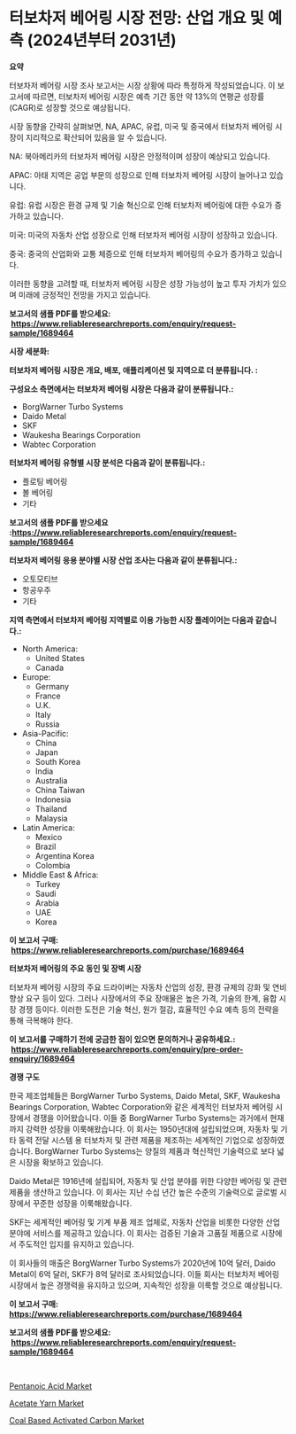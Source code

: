 <p><h1>터보차저 베어링 시장 전망: 산업 개요 및 예측 (2024년부터 2031년)</h1></p><p><strong>요약</strong></p>
<p><p>터보차저 베어링 시장 조사 보고서는 시장 상황에 따라 특정하게 작성되었습니다. 이 보고서에 따르면, 터보차저 베어링 시장은 예측 기간 동안 약 13%의 연평균 성장률(CAGR)로 성장할 것으로 예상됩니다.</p><p>시장 동향을 간략히 살펴보면, NA, APAC, 유럽, 미국 및 중국에서 터보차저 베어링 시장이 지리적으로 확산되어 있음을 알 수 있습니다. </p><p>NA: 북아메리카의 터보차저 베어링 시장은 안정적이며 성장이 예상되고 있습니다.</p><p>APAC: 아태 지역은 공업 부문의 성장으로 인해 터보차저 베어링 시장이 늘어나고 있습니다.</p><p>유럽: 유럽 시장은 환경 규제 및 기술 혁신으로 인해 터보차저 베어링에 대한 수요가 증가하고 있습니다.</p><p>미국: 미국의 자동차 산업 성장으로 인해 터보차저 베어링 시장이 성장하고 있습니다.</p><p>중국: 중국의 산업화와 교통 체증으로 인해 터보차저 베어링의 수요가 증가하고 있습니다.</p><p>이러한 동향을 고려할 때, 터보차저 베어링 시장은 성장 가능성이 높고 투자 가치가 있으며 미래에 긍정적인 전망을 가지고 있습니다.</p></p>
<p><strong>보고서의 샘플 PDF를 받으세요: &nbsp;<a href="https://www.reliableresearchreports.com/enquiry/request-sample/1689464">https://www.reliableresearchreports.com/enquiry/request-sample/1689464</a></strong></p>
<p><strong>시장 세분화:</strong></p>
<p><strong> 터보차저 베어링 시장은 개요, 배포, 애플리케이션 및 지역으로 더 분류됩니다. :</strong></p>
<p><strong>구성요소 측면에서는 터보차저 베어링 시장은 다음과 같이 분류됩니다.:</strong></p>
<p><ul><li>BorgWarner Turbo Systems</li><li>Daido Metal</li><li>SKF</li><li>Waukesha Bearings Corporation</li><li>Wabtec Corporation</li></ul></p>
<p><strong> 터보차저 베어링 유형별 시장 분석은 다음과 같이 분류됩니다.:</strong></p>
<p><ul><li>플로팅 베어링</li><li>볼 베어링</li><li>기타</li></ul></p>
<p><strong>보고서의 샘플 PDF를 받으세요 :<a href="https://www.reliableresearchreports.com/enquiry/request-sample/1689464">https://www.reliableresearchreports.com/enquiry/request-sample/1689464</a></strong></p>
<p><strong> 터보차저 베어링 응용 분야별 시장 산업 조사는 다음과 같이 분류됩니다.:</strong></p>
<p><ul><li>오토모티브</li><li>항공우주</li><li>기타</li></ul></p>
<p><strong>지역 측면에서 터보차저 베어링 지역별로 이용 가능한 시장 플레이어는 다음과 같습니다.:</strong></p>
<p><ul>
    <li>
        North America:
        <ul>
            <li>United States</li>
            <li>Canada</li>
        </ul>
    </li>
    <li>
        Europe:
        <ul>
            <li>Germany</li>
            <li>France</li>
            <li>U.K.</li>
            <li>Italy</li>
            <li>Russia</li>
        </ul>
    </li>
    <li>
        Asia-Pacific:
        <ul>
            <li>China</li>
            <li>Japan</li>
            <li>South Korea</li>
            <li>India</li>
            <li>Australia</li>
            <li>China Taiwan</li>
            <li>Indonesia</li>
            <li>Thailand</li>
            <li>Malaysia</li>
        </ul>
    </li>
    <li>
        Latin America:
        <ul>
            <li>Mexico</li>
            <li>Brazil</li>
            <li>Argentina Korea</li>
            <li>Colombia</li>
        </ul>
    </li>
    <li>
        Middle East & Africa:
        <ul>
            <li>Turkey</li>
            <li>Saudi</li>
            <li>Arabia</li>
            <li>UAE</li>
            <li>Korea</li>
        </ul>
    </li>
    </ul></p>
<p><strong>이 보고서 구매: &nbsp;<a href="https://www.reliableresearchreports.com/purchase/1689464">https://www.reliableresearchreports.com/purchase/1689464</a></strong></p>
<p><strong>터보차저 베어링의 주요 동인 및 장벽 시장</strong></p>
<p><p>터보차져 베어링 시장의 주요 드라이버는 자동차 산업의 성장, 환경 규제의 강화 및 연비 향상 요구 등이 있다. 그러나 시장에서의 주요 장애물은 높은 가격, 기술의 한계, 융합 시장 경쟁 등이다. 이러한 도전은 기술 혁신, 원가 절감, 효율적인 수요 예측 등의 전략을 통해 극복해야 한다.</p></p>
<p><strong>이 보고서를 구매하기 전에 궁금한 점이 있으면 문의하거나 공유하세요.: &nbsp;<a href="https://www.reliableresearchreports.com/enquiry/pre-order-enquiry/1689464">https://www.reliableresearchreports.com/enquiry/pre-order-enquiry/1689464</a></strong></p>
<p><strong>경쟁 구도</strong></p>
<p><p>한국 제조업체들은 BorgWarner Turbo Systems, Daido Metal, SKF, Waukesha Bearings Corporation, Wabtec Corporation와 같은 세계적인 터보차저 베어링 시장에서 경쟁을 이어왔습니다. 이들 중 BorgWarner Turbo Systems는 과거에서 현재까지 강력한 성장을 이룩해왔습니다. 이 회사는 1950년대에 설립되었으며, 자동차 및 기타 동력 전달 시스템 용 터보차저 및 관련 제품을 제조하는 세계적인 기업으로 성장하였습니다. BorgWarner Turbo Systems는 양질의 제품과 혁신적인 기술력으로 보다 넓은 시장을 확보하고 있습니다.</p><p>Daido Metal은 1916년에 설립되어, 자동차 및 산업 분야를 위한 다양한 베어링 및 관련 제품을 생산하고 있습니다. 이 회사는 지난 수십 년간 높은 수준의 기술력으로 글로벌 시장에서 꾸준한 성장을 이룩해왔습니다.</p><p>SKF는 세계적인 베어링 및 기계 부품 제조 업체로, 자동차 산업을 비롯한 다양한 산업 분야에 서비스를 제공하고 있습니다. 이 회사는 검증된 기술과 고품질 제품으로 시장에서 주도적인 입지를 유지하고 있습니다.</p><p>이 회사들의 매출은 BorgWarner Turbo Systems가 2020년에 10억 달러, Daido Metal이 6억 달러, SKF가 8억 달러로 조사되었습니다. 이들 회사는 터보차저 베어링 시장에서 높은 경쟁력을 유지하고 있으며, 지속적인 성장을 이룩할 것으로 예상됩니다.</p></p>
<p><strong>이 보고서 구매: &nbsp; <a href="https://www.reliableresearchreports.com/purchase/1689464">https://www.reliableresearchreports.com/purchase/1689464</a></strong></p>
<p><strong>보고서의 샘플 PDF를 받으세요: &nbsp;<a href="https://www.reliableresearchreports.com/enquiry/request-sample/1689464">https://www.reliableresearchreports.com/enquiry/request-sample/1689464</a></strong><strong></strong></p>
<p>&nbsp;</p>
<p><p><a href="https://github.com/mauripalmi/Market-Research-Report-List-2/blob/main/pentanoic-acid-market.md">Pentanoic Acid Market</a></p><p><a href="https://github.com/nicoletavirag/Market-Research-Report-List-2/blob/main/acetate-yarn-market.md">Acetate Yarn Market</a></p><p><a href="https://github.com/redneck06/Market-Research-Report-List-2/blob/main/coal-based-activated-carbon-market.md">Coal Based Activated Carbon Market</a></p></p>